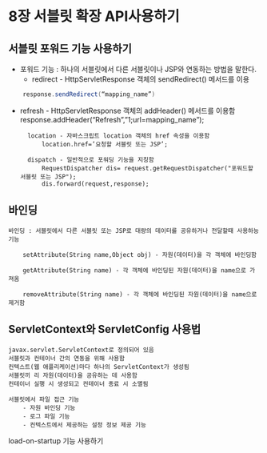 # 8장 서블릿 확장 API사용하기

## 서블릿 포워드 기능 사용하기   
* 포워드 기능 : 하나의 서블릿에서 다른 서블릿이나 JSP와 연동하는 방법을 말한다.    	
	* redirect - HttpServletResponse 객체의 sendRedirect() 메서드를 이용   
```java
	response.sendRedirect(“mapping_name”)   
```

* refresh - HttpServletResponse 객체의 addHeader() 메서드를 이용함
response.addHeader(“Refresh”,”1;url=mapping_name”);  
			
		location - 자바스크립트 location 객체의 href 속성을 이용함
			location.href=’요청할 서블릿 또는 JSP’;
		
		dispatch - 일반적으로 포워딩 기능을 지칭함
			RequestDispatcher dis= request.getRequestDispatcher("포워드할 서블릿 또는 JSP");
			dis.forward(request,response);

## 바인딩 


	바인딩 : 서블릿에서 다른 서블릿 또는 JSP로 대량의 데이터를 공유하거나 전달할때 사용하능 기능 
	
		setAttribute(String name,Object obj) - 자원(데이터)을 각 객체에 바인딩함
		
		getAttribute(String name) - 각 객체에 바인딩된 자원(데이터)을 name으로 가져옴

		removeAttribute(String name) - 각 객체에 바인딩된 자원(데이터)을 name으로 제거함
		
		
## ServletContext와 ServletConfig 사용법   

	javax.servlet.ServletContext로 정의되어 있음
	서블릿과 컨테이너 간의 연동을 위해 사용함
	컨텍스트(웹 애플리케이션)마다 하나의 ServletContext가 생성됨
	서블릿끼 리 자원(데이터)을 공유하는 데 사용함
	컨테이너 실행 시 생성되고 컨테이너 종료 시 소멸됨

 	서블릿에서 파일 접근 기능
		- 자원 바인딩 기능
		- 로그 파일 기능
		- 컨텍스트에서 제공하는 설정 정보 제공 기능

load-on-startup 기능 사용하기    
